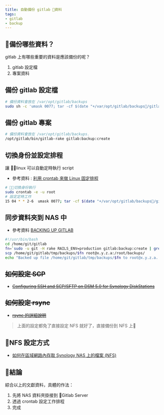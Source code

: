 ```yaml
---
title: 自動備份 gitlab 資料
tags: 
- gitlab 
- backup
---
```


備份哪些資料？
---
gitlab 上有哪些重要的資料是應該備份的呢？  

1. gitlab 設定檔  
2. 專案資料  

備份 gitlab 設定檔
---
``` sh
# 備份資料會放在 /var/opt/gitlab/backups  
sudo sh -c 'umask 0077; tar -cf $(date "+/var/opt/gitlab/backups/gitlabconfig-%s.tar") -C / etc/gitlab'
```

備份 gitlab 專案
--- 
``` sh
# 備份資料會放在 /var/opt/gitlab/backups.
/opt/gitlab/bin/gitlab-rake gitlab:backup:create
```


切換身份並設定排程
--- 
讓 linux 可以自動定時執行 script
- 參考資料 : [利用 crontab 來做 Linux 固定排程](https://code.kpman.cc/2015/02/11/%E5%88%A9%E7%94%A8-crontab-%E4%BE%86%E5%81%9A-Linux-%E5%9B%BA%E5%AE%9A%E6%8E%92%E7%A8%8B/)

``` sh
# 切換身份執行 
sudo crontab -e -u root
# 設定定時工作
15 04 * * 2-6  umask 0077; tar -cf $(date "+/var/opt/gitlab/backups/gitlabconfig-%s.tar") -C / etc/gitlab  
```

同步資料夾到 NAS 中
---

- 參考資料 [BACKING UP GITLAB](https://blog.droidzone.in/2013/11/18/backing-up-gitlab/)  

``` sh   
#!/usr/bin/bash
cd /home/git/gitlab
fn=`sudo -u git -H rake RAILS_ENV=production gitlab:backup:create | grep 'Creating backup archive:' | awk '{print $4}'`
scp /home/git/gitlab/tmp/backups/$fn root@x.y.z.a:/root/backups/
echo "Backed up file /home/git/gitlab/tmp/backups/$fn to root@x.y.z.a.."
```

~~如何設定 SCP~~
---
- ~~[Configuring SSH and SCP/SFTP on DSM 5.0 for Synology DiskStations](
https://joshdick.net/2014/04/12/configuring_ssh_and_scp_sftp_on_dsm_5.0_for_synology_diskstations.html)~~

~~如何設定 rsync~~
---
<!--```
rsync -av /var/gitlabBackup/ username@10.1.1.31::IT\ Resources/gitlabBackup
```-->
- ~~[rsync 的詳細說明](http://newsletter.ascc.sinica.edu.tw/news/read_news.php?nid=1742)~~

> 上面的設定都免了直接設定 NFS 就好了，直接備份到 NFS 上

NFS 設定方式  
---

- [如何在區域網路內存取 Synology NAS 上的檔案 (NFS)](https://www.synology.com/zh-tw/knowledgebase/DSM/tutorial/File_Sharing/How_to_access_files_on_Synology_NAS_within_the_local_network_NFS)

結論
---
綜合以上的文獻資料，具體的作法：
1. 先將 NAS 資料夾掛接到 Gitlab Server
2. 透過 crontab 設定工作排程
3. 完成


